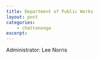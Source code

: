 ```yaml
---
title: Department of Public Works
layout: post
categories:
    - chattanooga
excerpt:
---
```


Administrator: Lee Norris